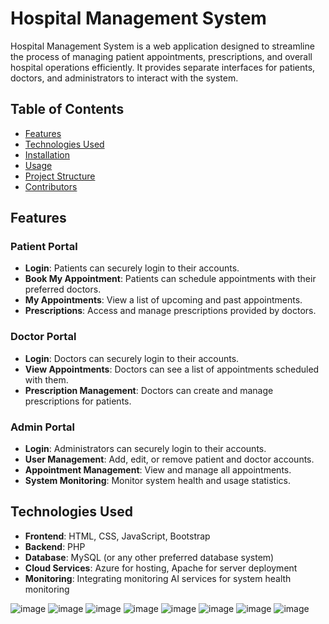 # Hospital Management System

Hospital Management System is a web application designed to streamline the process of managing patient appointments, prescriptions, and overall hospital operations efficiently. It provides separate interfaces for patients, doctors, and administrators to interact with the system.

## Table of Contents
- [Features](#features)
- [Technologies Used](#technologies-used)
- [Installation](#installation)
- [Usage](#usage)
- [Project Structure](#project-structure)
- [Contributors](#contributors)


## Features

### Patient Portal
- **Login**: Patients can securely login to their accounts.
- **Book My Appointment**: Patients can schedule appointments with their preferred doctors.
- **My Appointments**: View a list of upcoming and past appointments.
- **Prescriptions**: Access and manage prescriptions provided by doctors.

### Doctor Portal
- **Login**: Doctors can securely login to their accounts.
- **View Appointments**: Doctors can see a list of appointments scheduled with them.
- **Prescription Management**: Doctors can create and manage prescriptions for patients.

### Admin Portal
- **Login**: Administrators can securely login to their accounts.
- **User Management**: Add, edit, or remove patient and doctor accounts.
- **Appointment Management**: View and manage all appointments.
- **System Monitoring**: Monitor system health and usage statistics.

## Technologies Used
- **Frontend**: HTML, CSS, JavaScript, Bootstrap
- **Backend**: PHP
- **Database**: MySQL (or any other preferred database system)
- **Cloud Services**: Azure for hosting, Apache for server deployment
- **Monitoring**: Integrating monitoring AI services for system health monitoring


![image](https://github.com/bhavanipaneerselvam/azure_hms/assets/153825193/5fc22888-084a-431d-bbc4-65592d53c501)
![image](https://github.com/bhavanisulochana/DEMO/assets/158044590/fbc97bb4-6234-4cca-9ba6-258c0d6380e7)
![image](https://github.com/bhavanisulochana/DEMO/assets/158044590/988a0983-764f-488d-ad8c-51e7b227c478)
![image](https://github.com/bhavanisulochana/DEMO/assets/158044590/36a11cee-b62e-4428-9c46-f2281f2c3f0f)
![image](https://github.com/bhavanisulochana/DEMO/assets/158044590/794b5d4d-7654-4c15-8d75-cbbc1c7fda33)
![image](https://github.com/bhavanisulochana/DEMO/assets/158044590/208cfd5e-e239-4791-9c0e-beb5589873bb)
![image](https://github.com/bhavanisulochana/DEMO/assets/158044590/5de8ba8f-6faf-4755-a725-8dcf8b2da9a8)
![image](https://github.com/bhavanisulochana/DEMO/assets/158044590/93ec1eda-ad7a-429f-a1da-243a69f00167)



